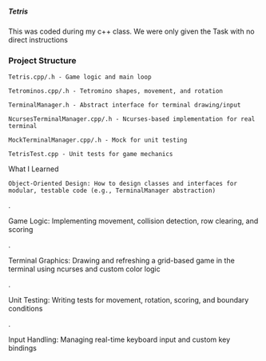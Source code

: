##### Tetris
This was coded during my c++ class. We were only given the Task with no direct instructions



### Project Structure

    Tetris.cpp/.h - Game logic and main loop

    Tetrominos.cpp/.h - Tetromino shapes, movement, and rotation

    TerminalManager.h - Abstract interface for terminal drawing/input

    NcursesTerminalManager.cpp/.h - Ncurses-based implementation for real terminal

    MockTerminalManager.cpp/.h - Mock for unit testing

    TetrisTest.cpp - Unit tests for game mechanics

What I Learned

    Object-Oriented Design: How to design classes and interfaces for modular, testable code (e.g., TerminalManager abstraction)

.

Game Logic: Implementing movement, collision detection, row clearing, and scoring

.

Terminal Graphics: Drawing and refreshing a grid-based game in the terminal using ncurses and custom color logic

.

Unit Testing: Writing tests for movement, rotation, scoring, and boundary conditions

.

Input Handling: Managing real-time keyboard input and custom key bindings
